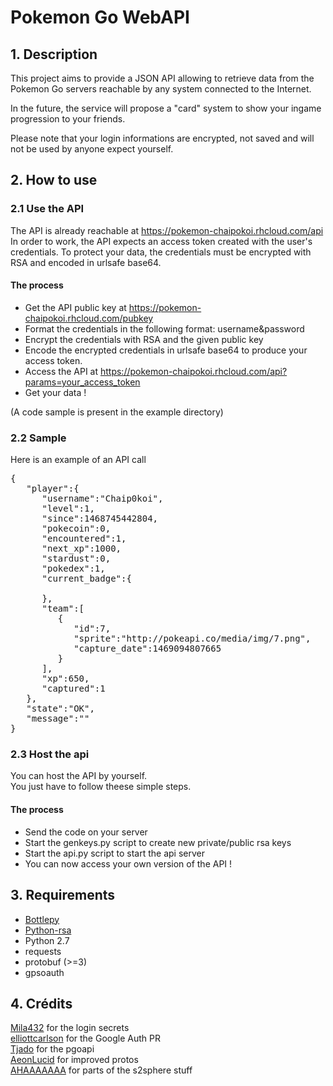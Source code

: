 # Pokemon Go WebAPI

## 1. Description 

This project aims to provide a JSON API allowing to retrieve data from the Pokemon Go servers reachable by any system connected to the Internet.   

In the future, the service will propose a "card" system to show your ingame progression to your friends. 

Please note that your login informations are encrypted, not saved and will not be used by anyone expect yourself. 

## 2. How to use

### 2.1 Use the API

The API is already reachable at https://pokemon-chaipokoi.rhcloud.com/api  
In order to work, the API expects an access token created with the user's credentials. To protect your data, the credentials must be encrypted with RSA and encoded in urlsafe base64.

#### The process

* Get the API public key at https://pokemon-chaipokoi.rhcloud.com/pubkey
* Format the credentials in the following format: username&password
* Encrypt the credentials with RSA and the given public key
* Encode the encrypted credentials in urlsafe base64 to produce your access token.
* Access the API at https://pokemon-chaipokoi.rhcloud.com/api?params=your_access_token
* Get your data !

(A code sample is present in the example directory)

### 2.2 Sample 

Here is an example of an API call

<pre>
{
   "player":{
      "username":"Chaip0koi",
      "level":1,
      "since":1468745442804,
      "pokecoin":0,
      "encountered":1,
      "next_xp":1000,
      "stardust":0,
      "pokedex":1,
      "current_badge":{

      },
      "team":[
         {
            "id":7,
            "sprite":"http://pokeapi.co/media/img/7.png",
            "capture_date":1469094807665
         }
      ],
      "xp":650,
      "captured":1
   },
   "state":"OK",
   "message":""
}
</pre>

### 2.3 Host the api

You can host the API by yourself.  
You just have to follow theese simple steps.

#### The process

* Send the code on your server
* Start the genkeys.py script to create new private/public rsa keys
* Start the api.py script to start the api server 
* You can now access your own version of the API !

## 3. Requirements

- [Bottlepy](http://bottlepy.org)
- [Python-rsa](https://pypi.python.org/pypi/rsa)
- Python 2.7
- requests
- protobuf (>=3)
- gpsoauth

## 4. Crédits 

[Mila432](https://github.com/Mila432) for the login secrets  
[elliottcarlson](https://github.com/elliottcarlson) for the Google Auth PR  
[Tjado](https://github.com/tejado) for the pgoapi  
[AeonLucid](https://github.com/AeonLucid) for improved protos  
[AHAAAAAAA](https://github.com/AHAAAAAAA) for parts of the s2sphere stuff  
